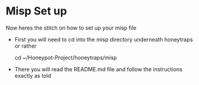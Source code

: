# Misp Set up

Now heres the stitch on how to set up your misp file
- First you will need to cd into the misp directory underneath honeytraps or rather

    cd ~/Honeypot-Project/honeytraps/misp
- There you will read the README.md file and follow the instructions exactly as told
  

